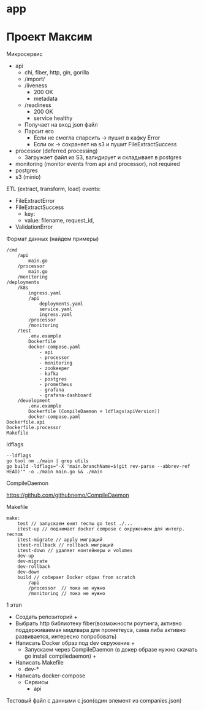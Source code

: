 
# app
# Проект Максим

Микросервис

- api
    - chi, fiber, http, gin, gorilla
    - /import/<something>
    - /liveness
        - 200 OK
        - metadata
    - /readiness
        - 200 OK
        - service healthy
    - Получает на вход json файл
    - Парсит его
        - Если не смогла спарсить → пушит в кафку Error
        - Если ок → сохраняет на s3 и пушит FileExtractSuccess
- processor (deferred processing)
    - Загружает файл из S3, валидирует и складывает в postgres
- monitoring (monitor events from api and processor), not required
- postgres
- s3 (minio)

ETL (extract, transform, load) events:

- FileExtractError
- FileExtractSuccess
    - key:
    - value: filename, request_id,
- ValidationError

Формат данных (найдем примеры)

```
/cmd
	/api
		main.go
	/processor
		main.go
	/monitoring
/deployments
	/k8s
		ingress.yaml
		/api
			deployments.yaml
			service.yaml
			ingress.yaml
		/processor
		/monitoring
	/test
		.env.example
		Dockerfile
		docker-compose.yaml
			- api
			- processor
			- monitoring
			- zookeeper
			- kafka
			- postgres
			- prometheus
			- grafana
			- grafana-dashboard
	/development
		.env.example
		Dockerfile (CompileDaemon + ldflags(apiVersion))
		docker-compose.yaml
Dockerfile.api
Dockerfile.processor
Makefile
```

ldflags

```
--ldflags
go tool nm ./main | grep utils
go build -ldflags="-X 'main.branchName=$(git rev-parse --abbrev-ref HEAD)'" -o ./main main.go && ./main
```

CompileDaemon

https://github.com/githubnemo/CompileDaemon

Makefile

```
make:
	test // запускаем юнит тесты go test ./...
	itest-up // поднимает docker compose с окружением для интегр. тестов
	itest-migrate // apply миграций
	itest-rollback // rollback миграций
	itest-down // удаляет контейнеры и volumes
	dev-up
	dev-migrate
	dev-rollback
	dev-down
	build // собирает Docker образ from scratch
		/api
		/processor  // пока не нужно
		/monitoring // пока не нужно
```

1 этап

- Создать репозиторий +
- Выбрать http библиотеку fiber(возможности роутинга, активно поддерживаемая мидлвара для прометеуса, сама либа активно развивается, интересно попробовать)
- Написать Docker образ под dev окружение +
    - Запускаем через CompileDaemon (в докер образе нужно скачать go install compiledaemon) +
- Написать Makefile
    - dev-*
- Написать docker-compose
    - Сервисы
        - api

Тестовый файл с данными c.json(один элемент из companies.json)

